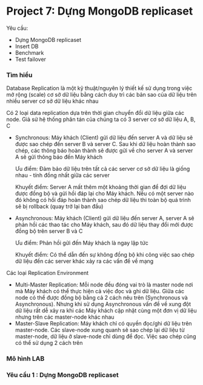 # Project 7: Dựng MongoDB replicaset
Yêu cầu:
* Dựng MongoDB replicaset
* Insert DB
* Benchmark
* Test failover

### Tìm hiểu ###
Database Replication là một kỹ thuật/nguyên lý thiết kế sử dụng trong việc mở rộng (scale) cơ sở dữ liệu bằng cách duy trì các bản sao của dữ liệu trên nhiều server cơ sở dữ liệu khác nhau

Có 2 loại data replication dựa trên thời gian chuyển đổi dữ liệu giữa các node. Giả sử hệ thống phân tán của chúng ta có 3 server cơ sở dữ liệu A, B, C

* Synchronous: Máy khách (Client) gửi dữ liệu đến server A và dữ liệu sẽ được sao chép đến server B và server C. Sau khi dữ liệu hoàn thành sao chép, các thông báo hoàn thành sẽ được gửi về cho server A và server A sẽ gửi thông báo đến Máy khách

  Ưu điểm: Đảm bảo dữ liệu trên tất cả các server cơ sở dữ liệu là giống nhau - tính đồng nhất giữa các server 

  Khuyết điểm: Server A mất thêm một khoảng thời gian để đợi dữ liệu được đồng bộ và gửi hồi đáp lại cho Máy khách. Nếu có một server nào đó không có hồi đáp hoàn thành sao chép dữ liệu thi toàn bộ quá trình sẽ bị rollback (quay trở lại ban đầu)

* Asynchronous: Máy khách (Client) gửi dữ liệu đến server A, server A sẽ phản hồi các thao tác cho Máy khách, sau đó dữ liệu thay đổi mới được đồng bộ trên server B và C

  Ưu điểm: Phản hồi gửi đến Máy khách là ngay lập tức

  Khuyết điểm: Có thể dẫn đến sự không đồng bộ khi công việc sao chép dữ liệu đến các server khác xảy ra các vấn đề về mạng

Các loại Replication Environment

* Multi-Master Replication: Mỗi node đều đóng vai trò là master node nơi mà Máy khách có thể thực hiện cả việc đọc và ghi dữ liệu. Giữa các node có thể được đồng bộ bằng cả 2 cách nêu trên (Synchronous và Asynchronous). Nhưng khi sử dụng Asynchronous vấn đề về xung đột dữ liệu rất dễ xảy ra khi các Máy khách cập nhật cùng một đơn vị dữ liệu nhưng trên các master-node khác nhau
* Master-Slave Replication: Máy khách chỉ có quyền đọc/ghi dữ liệu trên master-node. Các slave-node xung quanh sẽ sao chép lại dữ liệu từ master-node, dữ liệu ở slave-node chỉ dùng để đọc. Việc sao chép cũng có thể sử dụng 2 cách trên

### Mô hình LAB ###
### Yêu cầu 1 : Dựng MongoDB replicaset

